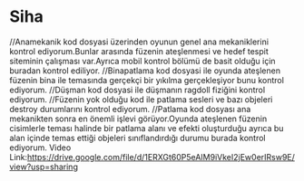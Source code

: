 # Siha
//Anamekanik kod dosyasi üzerinden oyunun genel ana mekaniklerini kontrol ediyorum.Bunlar arasında füzenin ateşlenmesi ve hedef tespit siteminin çalışması var.Ayrıca mobil kontrol bölümü de basit olduğu için buradan kontrol ediliyor.
//Binapatlama kod dosyasi ile oyunda ateşlenen füzenin bina ile temasında gerçekçi bir yıkılma gerçekleşiyor bunu kontrol ediyorum.
//Düşman kod dosyasi ile düşmanın ragdoll fiziğini kontrol ediyorum.
//Füzenin yok olduğu kod ile patlama sesleri ve bazı objeleri destroy durumlarını kontrol ediyorum.
//Patlama kod dosyası ana mekanikten sonra en önemli işlevi görüyor.Oyunda ateşlenen füzenin cisimlerle teması halinde bir patlama alanı ve efekti oluşturduğu ayrıca bu alan içinde temas ettiği objeleri sınıflandırdığı durumu burada kontrol ediyorum.
Video Link:https://drive.google.com/file/d/1ERXGt60P5eAIM9iVkeI2jEw0erIRsw9E/view?usp=sharing

